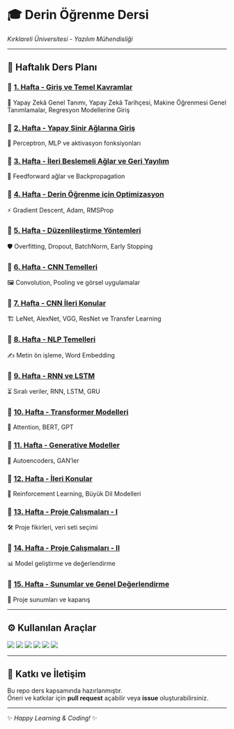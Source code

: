 # 🎓 Derin Öğrenme Dersi  
*Kırklareli Üniversitesi - Yazılım Mühendisliği*




---

## 📅 Haftalık Ders Planı

### 🔹 [1. Hafta - Giriş ve Temel Kavramlar](1_Week/)
📘 Yapay Zekâ Genel Tanımı, Yapay Zekâ Tarihçesi, Makine Öğrenmesi Genel Tanımlamalar, Regresyon Modellerine Giriş

### 🔹 [2. Hafta - Yapay Sinir Ağlarına Giriş](2_Week/)
🧠 Perceptron, MLP ve aktivasyon fonksiyonları  

### 🔹 [3. Hafta - İleri Beslemeli Ağlar ve Geri Yayılım](3_Week/)
🔄 Feedforward ağlar ve Backpropagation  

### 🔹 [4. Hafta - Derin Öğrenme için Optimizasyon](4_Week/)
⚡ Gradient Descent, Adam, RMSProp  

### 🔹 [5. Hafta - Düzenlileştirme Yöntemleri](5-Hafta/)
🛡️ Overfitting, Dropout, BatchNorm, Early Stopping  

### 🔹 [6. Hafta - CNN Temelleri](6-Hafta/)
🖼️ Convolution, Pooling ve görsel uygulamalar  

### 🔹 [7. Hafta - CNN İleri Konular](7-Hafta/)
🏗️ LeNet, AlexNet, VGG, ResNet ve Transfer Learning  

### 🔹 [8. Hafta - NLP Temelleri](8-Hafta/)
✍️ Metin ön işleme, Word Embedding  

### 🔹 [9. Hafta - RNN ve LSTM](9-Hafta/)
⏳ Sıralı veriler, RNN, LSTM, GRU  

### 🔹 [10. Hafta - Transformer Modelleri](10-Hafta/)
🎯 Attention, BERT, GPT  

### 🔹 [11. Hafta - Generative Modeller](11-Hafta/)
🎨 Autoencoders, GAN’ler  

### 🔹 [12. Hafta - İleri Konular](12-Hafta/)
🤖 Reinforcement Learning, Büyük Dil Modelleri  

### 🔹 [13. Hafta - Proje Çalışmaları - I](13-Hafta/)
🛠️ Proje fikirleri, veri seti seçimi  

### 🔹 [14. Hafta - Proje Çalışmaları - II](14-Hafta/)
📊 Model geliştirme ve değerlendirme  

### 🔹 [15. Hafta - Sunumlar ve Genel Değerlendirme](15-Hafta/)
🎤 Proje sunumları ve kapanış  

---

## ⚙️ Kullanılan Araçlar
<img src="https://img.shields.io/badge/Python-3776AB?style=for-the-badge&logo=python&logoColor=white"/> 
<img src="https://img.shields.io/badge/TensorFlow-FF6F00?style=for-the-badge&logo=tensorflow&logoColor=white"/>
<img src="https://img.shields.io/badge/Keras-D00000?style=for-the-badge&logo=keras&logoColor=white"/>
<img src="https://img.shields.io/badge/scikit--learn-F7931E?style=for-the-badge&logo=scikitlearn&logoColor=white"/>
<img src="https://img.shields.io/badge/Google%20Colab-F9AB00?style=for-the-badge&logo=googlecolab&logoColor=white"/>
<img src="https://img.shields.io/badge/Streamlit-FF4B4B?style=for-the-badge&logo=streamlit&logoColor=white"/>

---

## 📌 Katkı ve İletişim
Bu repo ders kapsamında hazırlanmıştır.  
Öneri ve katkılar için **pull request** açabilir veya **issue** oluşturabilirsiniz.  

---

✨ *Happy Learning & Coding!* ✨
